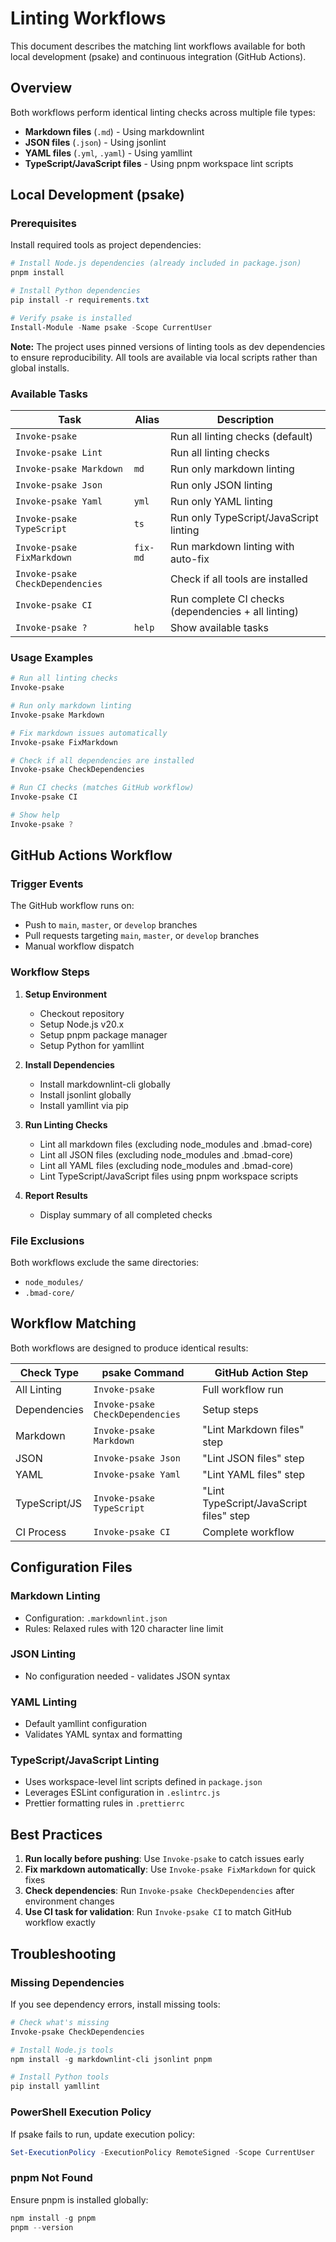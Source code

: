 # Linting Workflows

This document describes the matching lint workflows available for both local development (psake) and continuous integration (GitHub Actions).

## Overview

Both workflows perform identical linting checks across multiple file types:

- **Markdown files** (`.md`) - Using markdownlint
- **JSON files** (`.json`) - Using jsonlint  
- **YAML files** (`.yml`, `.yaml`) - Using yamllint
- **TypeScript/JavaScript files** - Using pnpm workspace lint scripts

## Local Development (psake)

### Prerequisites

Install required tools as project dependencies:

```powershell
# Install Node.js dependencies (already included in package.json)
pnpm install

# Install Python dependencies
pip install -r requirements.txt

# Verify psake is installed
Install-Module -Name psake -Scope CurrentUser
```

**Note:** The project uses pinned versions of linting tools as dev dependencies to ensure reproducibility. All tools are available via local scripts rather than global installs.

### Available Tasks

| Task | Alias | Description |
|------|-------|-------------|
| `Invoke-psake` | | Run all linting checks (default) |
| `Invoke-psake Lint` | | Run all linting checks |
| `Invoke-psake Markdown` | `md` | Run only markdown linting |
| `Invoke-psake Json` | | Run only JSON linting |
| `Invoke-psake Yaml` | `yml` | Run only YAML linting |
| `Invoke-psake TypeScript` | `ts` | Run only TypeScript/JavaScript linting |
| `Invoke-psake FixMarkdown` | `fix-md` | Run markdown linting with auto-fix |
| `Invoke-psake CheckDependencies` | | Check if all tools are installed |
| `Invoke-psake CI` | | Run complete CI checks (dependencies + all linting) |
| `Invoke-psake ?` | `help` | Show available tasks |

### Usage Examples

```powershell
# Run all linting checks
Invoke-psake

# Run only markdown linting
Invoke-psake Markdown

# Fix markdown issues automatically
Invoke-psake FixMarkdown

# Check if all dependencies are installed
Invoke-psake CheckDependencies

# Run CI checks (matches GitHub workflow)
Invoke-psake CI

# Show help
Invoke-psake ?
```

## GitHub Actions Workflow

### Trigger Events

The GitHub workflow runs on:

- Push to `main`, `master`, or `develop` branches
- Pull requests targeting `main`, `master`, or `develop` branches  
- Manual workflow dispatch

### Workflow Steps

1. **Setup Environment**
   - Checkout repository
   - Setup Node.js v20.x
   - Setup pnpm package manager
   - Setup Python for yamllint

2. **Install Dependencies**
   - Install markdownlint-cli globally
   - Install jsonlint globally
   - Install yamllint via pip

3. **Run Linting Checks**
   - Lint all markdown files (excluding node_modules and .bmad-core)
   - Lint all JSON files (excluding node_modules and .bmad-core)
   - Lint all YAML files (excluding node_modules and .bmad-core)
   - Lint TypeScript/JavaScript files using pnpm workspace scripts

4. **Report Results**
   - Display summary of all completed checks

### File Exclusions

Both workflows exclude the same directories:
- `node_modules/`
- `.bmad-core/`

## Workflow Matching

Both workflows are designed to produce identical results:

| Check Type | psake Command | GitHub Action Step |
|------------|---------------|-------------------|
| All Linting | `Invoke-psake` | Full workflow run |
| Dependencies | `Invoke-psake CheckDependencies` | Setup steps |
| Markdown | `Invoke-psake Markdown` | "Lint Markdown files" step |
| JSON | `Invoke-psake Json` | "Lint JSON files" step |
| YAML | `Invoke-psake Yaml` | "Lint YAML files" step |
| TypeScript/JS | `Invoke-psake TypeScript` | "Lint TypeScript/JavaScript files" step |
| CI Process | `Invoke-psake CI` | Complete workflow |

## Configuration Files

### Markdown Linting
- Configuration: `.markdownlint.json`
- Rules: Relaxed rules with 120 character line limit

### JSON Linting
- No configuration needed - validates JSON syntax

### YAML Linting
- Default yamllint configuration
- Validates YAML syntax and formatting

### TypeScript/JavaScript Linting
- Uses workspace-level lint scripts defined in `package.json`
- Leverages ESLint configuration in `.eslintrc.js`
- Prettier formatting rules in `.prettierrc`

## Best Practices

1. **Run locally before pushing**: Use `Invoke-psake` to catch issues early
2. **Fix markdown automatically**: Use `Invoke-psake FixMarkdown` for quick fixes
3. **Check dependencies**: Run `Invoke-psake CheckDependencies` after environment changes
4. **Use CI task for validation**: Run `Invoke-psake CI` to match GitHub workflow exactly

## Troubleshooting

### Missing Dependencies

If you see dependency errors, install missing tools:

```powershell
# Check what's missing
Invoke-psake CheckDependencies

# Install Node.js tools
npm install -g markdownlint-cli jsonlint pnpm

# Install Python tools  
pip install yamllint
```

### PowerShell Execution Policy

If psake fails to run, update execution policy:

```powershell
Set-ExecutionPolicy -ExecutionPolicy RemoteSigned -Scope CurrentUser
```

### pnpm Not Found

Ensure pnpm is installed globally:

```powershell
npm install -g pnpm
pnpm --version
```
